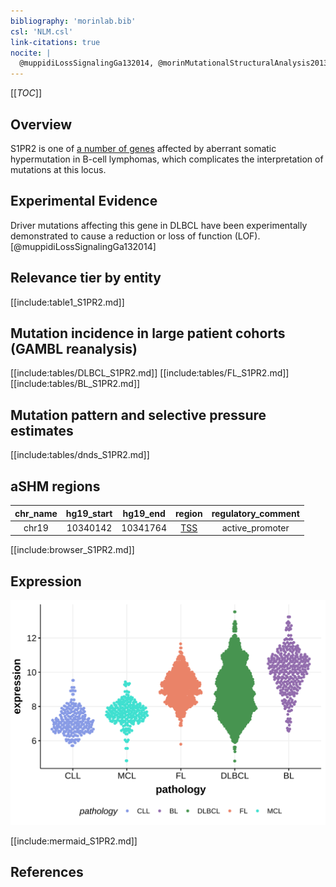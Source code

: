 ```yaml
---
bibliography: 'morinlab.bib'
csl: 'NLM.csl'
link-citations: true
nocite: |
  @muppidiLossSignalingGa132014, @morinMutationalStructuralAnalysis2013, @morinFrequentMutationHistonemodifying2011, @lohrDiscoveryPrioritizationSomatic2012, 
---
```

[[_TOC_]]

## Overview
S1PR2 is one of [a number of genes](https://github.com/morinlab/LLMPP/wiki/ashm) affected by aberrant somatic hypermutation in B-cell lymphomas, which complicates the interpretation of mutations at this locus.


## Experimental Evidence

Driver mutations affecting this gene in DLBCL have been experimentally demonstrated to cause a reduction or loss of function (LOF).[@muppidiLossSignalingGa132014]

## Relevance tier by entity

[[include:table1_S1PR2.md]]

## Mutation incidence in large patient cohorts (GAMBL reanalysis)

[[include:tables/DLBCL_S1PR2.md]]
[[include:tables/FL_S1PR2.md]]
[[include:tables/BL_S1PR2.md]]

## Mutation pattern and selective pressure estimates

[[include:tables/dnds_S1PR2.md]]

## aSHM regions

|chr_name|hg19_start|hg19_end|region                                                                                    |regulatory_comment|
|:--------:|:----------:|:--------:|:------------------------------------------------------------------------------------------:|:------------------:|
|chr19   |10340142  |10341764|[TSS](https://genome.ucsc.edu/s/rdmorin/GAMBL%20hg19?position=chr19%3A10340142%2D10341764)|active_promoter   |


[[include:browser_S1PR2.md]]

## Expression
![](images/gene_expression/S1PR2_by_pathology.svg)
<!-- ORIGIN: 21796119 -->
<!-- BL: muppidiLossSignalingGa132014b -->
<!-- DLBCL: morinFrequentMutationHistonemodifying2011 -->

[[include:mermaid_S1PR2.md]]

## References

